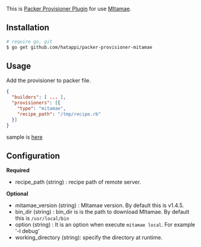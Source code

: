 This is [Packer Provisioner Plugin](https://www.packer.io/docs/extending/custom-provisioners.html) for use [MItamae](https://github.com/itamae-kitchen/mitamae).

## Installation

```sh
# require go, git
$ go get github.com/hatappi/packer-provisioner-mitamae
```

## Usage

Add the provisioner to packer file.

```json
{
  "builders": [ ... ],
  "provisioners": [{
    "type": "mitamae",
    "recipe_path": "/tmp/recipe.rb"
  }]
}
```

sample is [here](./sample)

## Configuration
**Required**

- recipe_path (string) : recipe path of remote server.

**Optional**

- mitamae_version (string) : MItamae version. By default this is v1.4.5.
- bin_dir (string) : bin_dir is is the path to download MItamae. By default this is `/usr/local/bin`
- option (string) : It is an option when execute `mitamae local`. For example '-l debug'
- working_directory (string): specify the directory at runtime.

